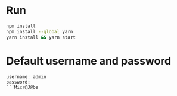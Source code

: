 # Run

```bash
npm install 
npm install --global yarn
yarn install && yarn start
```

# Default username and password
```
username: admin
password: 
```Micr@J@bs

